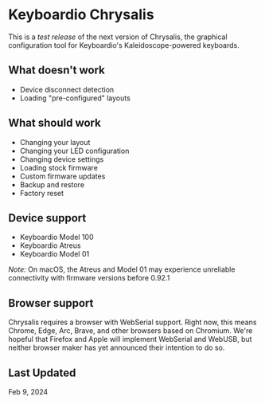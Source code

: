 # Keyboardio Chrysalis

This is a _test release_ of the next version of Chrysalis, the graphical configuration tool for Keyboardio's Kaleidoscope-powered keyboards.

## What doesn't work

- Device disconnect detection
- Loading "pre-configured" layouts

## What should work

- Changing your layout
- Changing your LED configuration
- Changing device settings
- Loading stock firmware
- Custom firmware updates
- Backup and restore
- Factory reset

## Device support

- Keyboardio Model 100
- Keyboardio Atreus
- Keyboardio Model 01

_Note:_ On macOS, the Atreus and Model 01 may experience unreliable connectivity with firmware versions before 0.92.1

## Browser support

Chrysalis requires a browser with WebSerial support. Right now, this means Chrome, Edge, Arc, Brave, and other browsers based on Chromium. We're hopeful that Firefox and Apple will implement WebSerial and WebUSB, but neither browser maker has yet announced their intention to do so.

## Last Updated

Feb 9, 2024
